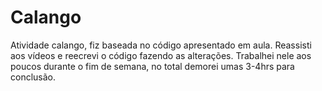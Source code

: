 # Calango
Atividade calango, fiz baseada no código apresentado em aula. Reassisti aos vídeos e reecrevi o código fazendo as alterações. Trabalhei nele aos poucos durante o fim de semana, no total demorei umas 3-4hrs para conclusão.
